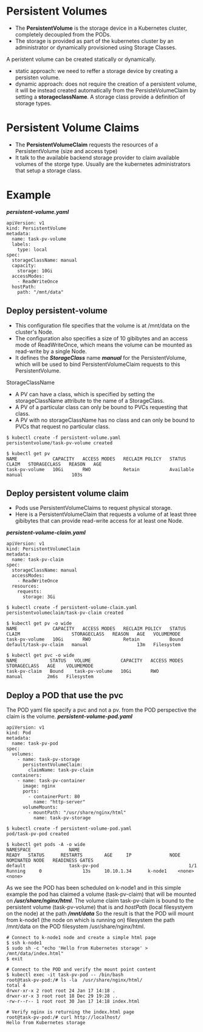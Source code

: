 # Persistent Volumes
* The **PersistentVolume** is the storage device in a Kubernetes cluster, completely decoupled from the PODs.  
* The storage is provided as part of the kubernetes cluster by an administrator or dynamically provisioned using Storage Classes.  

A peristent volume can be created statically or dynamically.
* static approach: we need to reffer a storage device by creating a persisten volume.
* dynamic approach: does not require the creation of a persistent volume, it will be instead created automatically from the PersisteVolumeClaim by setting a **storageclassName**.
A storage class provide a definition of storage types. 

# Persistent Volume Claims
* The **PersistentVolumeClaim** requests the resources of a PersistentVolume (size and access type)
* It talk to the available backend storage provider to claim available volumes of the storge type. Usually are the kubernetes administrators that setup a storage class.

# Example 
***persistent-volume.yaml***
```
apiVersion: v1
kind: PersistentVolume
metadata:
  name: task-pv-volume
  labels:
    type: local
spec:
  storageClassName: manual
  capacity:
    storage: 10Gi
  accessModes:
    - ReadWriteOnce
  hostPath:
    path: "/mnt/data"
```

## Deploy persistent-volume

* This configuration file specifies that the volume is at /mnt/data on the cluster's Node. 
* The configuration also specifies a size of 10 gibibytes and an access mode of ReadWriteOnce, which means the volume can be mounted as read-write by a single Node. 
* It defines the ***StorageClass*** name ***manual*** for the PersistentVolume, which will be used to bind PersistentVolumeClaim requests to this PersistentVolume.

StorageClassName
* A PV can have a class, which is specified by setting the storageClassName attribute to the name of a StorageClass. 
* A PV of a particular class can only be bound to PVCs requesting that class. 
* A PV with no storageClassName has no class and can only be bound to PVCs that request no particular class.

```
$ kubectl create -f persistent-volume.yaml
persistentvolume/task-pv-volume created

$ kubectl get pv
NAME             CAPACITY   ACCESS MODES   RECLAIM POLICY   STATUS      CLAIM   STORAGECLASS   REASON   AGE
task-pv-volume   10Gi       RWO            Retain           Available           manual                  103s

```

## Deploy persistent volume claim

* Pods use PersistentVolumeClaims to request physical storage.
* Here is a PersistentVolumeClaim that requests a volume of at least three gibibytes that can provide read-write access for at least one Node.

***persistent-volume-claim.yaml***
```
apiVersion: v1
kind: PersistentVolumeClaim
metadata:
  name: task-pv-claim
spec:
  storageClassName: manual
  accessModes:
    - ReadWriteOnce
  resources:
    requests:
      storage: 3Gi
```

```
$ kubectl create -f persistent-volume-claim.yaml
persistentvolumeclaim/task-pv-claim created

$ kubectl get pv -o wide
NAME             CAPACITY   ACCESS MODES   RECLAIM POLICY   STATUS   CLAIM                   STORAGECLASS   REASON   AGE   VOLUMEMODE
task-pv-volume   10Gi       RWO            Retain           Bound    default/task-pv-claim   manual                  13m   Filesystem

$ kubectl get pvc -o wide
NAME            STATUS   VOLUME           CAPACITY   ACCESS MODES   STORAGECLASS   AGE    VOLUMEMODE
task-pv-claim   Bound    task-pv-volume   10Gi       RWO            manual         2m6s   Filesystem

```

## Deploy a POD that use the pvc
The POD yaml file specify a pvc and not a pv. from the POD perspective the claim is the volume.
***persistent-volume-pod.yaml***
```
apiVersion: v1
kind: Pod
metadata:
  name: task-pv-pod
spec:
  volumes:
    - name: task-pv-storage
      persistentVolumeClaim:
        claimName: task-pv-claim
  containers:
    - name: task-pv-container
      image: nginx
      ports:
        - containerPort: 80
          name: "http-server"
      volumeMounts:
        - mountPath: "/usr/share/nginx/html"
          name: task-pv-storage
```

```
$ kubectl create -f persistent-volume-pod.yaml
pod/task-pv-pod created

$ kubectl get pods -A -o wide
NAMESPACE              NAME                                        READY   STATUS      RESTARTS        AGE     IP              NODE       NOMINATED NODE   READINESS GATES
default                task-pv-pod                                 1/1     Running     0               13s     10.10.1.34      k-node1    <none>           <none>

```

As we see the POD has been scheduled on k-node1 and in this simple example the pod has claimed a volume (task-pv-claim) that will be mounted on ***/usr/share/nginx/html***.
The volume claim task-pv-claim is bound to the persistent volume (task-pv-volume) that is and *hostPath* (local filesystyem on the node) at the path ***/mnt/data***
So the result is that the POD will mount from k-node1 (the node on which is running on) filesystem the path /mnt/data on the POD filesystem /usr/share/nginx/html.
```
# Connect to k-node1 node and create a simple html page
$ ssh k-node1
$ sudo sh -c "echo 'Hello from Kubernetes storage' > /mnt/data/index.html"
$ exit

# Connect to the POD and verify the mount point content
$ kubectl exec -it task-pv-pod -- /bin/bash
root@task-pv-pod:/# ls -la  /usr/share/nginx/html/
total 4
drwxr-xr-x 2 root root 24 Jan 17 14:18 .
drwxr-xr-x 3 root root 18 Dec 29 19:28 ..
-rw-r--r-- 1 root root 30 Jan 17 14:18 index.html

# Verify nginx is returning the index.html page
root@task-pv-pod:/# curl http://localhost/
Hello from Kubernetes storage

```
